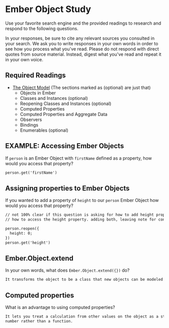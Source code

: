 # Ember Object Study

Use your favorite search engine and the provided readings to research and
respond to the following questions.

In your responses, be sure to cite any relevant sources you consulted in your
search. We ask you to write responses in your own words in order to see how you
process what you've read. Please do not respond with direct quotes from source
material. Instead, digest what you've read and repeat it in your own voice.

## Required Readings

-   [The Object Model](https://guides.emberjs.com/v2.11.0/object-model/) (The sections marked as (optional) are just that)
    - Objects in Ember
    - Classes and Instances (optional)
    - Reopening Classes and Instances (optional)
    - Computed Properties
    - Computed Properties and Aggregate Data
    - Observers
    - Bindings
    - Enumerables (optional)

## EXAMPLE: Accessing Ember Objects

If `person` is an Ember Object with `firstName` defined as a property, how would you access that property?

```md
person.get('firstName')
```

## Assigning properties to Ember Objects

If you wanted to add a property of `height` to our `person` Ember Object how would you access that property?

```md
// not 100% clear if this question is asking for how to add height property or
// how to access the height property. adding both, leaving note for consultants

person.reopen({
  height: 0;
})
person.get('height')
```

## Ember.Object.extend

In your own words, what does `Ember.Object.extend({})` do?

```md
It transforms the object to be a class that new objects can be modeled off of.
```

## Computed properties

What is an advantage to using computed properties?

```md
It lets you treat a calculation from other values on the object as a static
number rather than a function.
```
